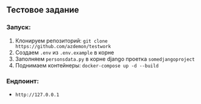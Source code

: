 ## Тестовое задание
### Запуск:
1. Клонируем репозиторий: `git clone https://github.com/azdemon/testwork`
2. Создаем `.env` из `.env.example` в корне
3. Заполняем `personsdata.py` в корне django проетка `somedjangoproject`
4. Поднимаем контейнеры: `docker-compose up -d --build`

### Ендпоинт:
- `http://127.0.0.1`
